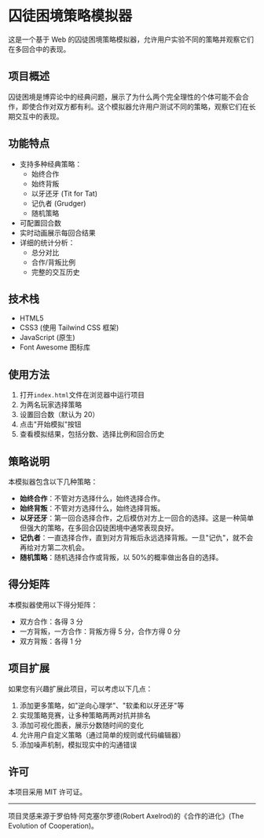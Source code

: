 # 囚徒困境策略模拟器

这是一个基于 Web 的囚徒困境策略模拟器，允许用户实验不同的策略并观察它们在多回合中的表现。

## 项目概述

囚徒困境是博弈论中的经典问题，展示了为什么两个完全理性的个体可能不会合作，即使合作对双方都有利。这个模拟器允许用户测试不同的策略，观察它们在长期交互中的表现。

## 功能特点

- 支持多种经典策略：
  - 始终合作
  - 始终背叛
  - 以牙还牙 (Tit for Tat)
  - 记仇者 (Grudger)
  - 随机策略
- 可配置回合数
- 实时动画展示每回合结果
- 详细的统计分析：
  - 总分对比
  - 合作/背叛比例
  - 完整的交互历史

## 技术栈

- HTML5
- CSS3 (使用 Tailwind CSS 框架)
- JavaScript (原生)
- Font Awesome 图标库

## 使用方法

1. 打开`index.html`文件在浏览器中运行项目
2. 为两名玩家选择策略
3. 设置回合数（默认为 20）
4. 点击"开始模拟"按钮
5. 查看模拟结果，包括分数、选择比例和回合历史

## 策略说明

本模拟器包含以下几种策略：

- **始终合作**：不管对方选择什么，始终选择合作。
- **始终背叛**：不管对方选择什么，始终选择背叛。
- **以牙还牙**：第一回合选择合作，之后模仿对方上一回合的选择。这是一种简单但强大的策略，在多回合囚徒困境中通常表现良好。
- **记仇者**：一直选择合作，直到对方背叛后永远选择背叛。一旦"记仇"，就不会再给对方第二次机会。
- **随机策略**：随机选择合作或背叛，以 50%的概率做出各自的选择。

## 得分矩阵

本模拟器使用以下得分矩阵：

- 双方合作：各得 3 分
- 一方背叛，一方合作：背叛方得 5 分，合作方得 0 分
- 双方背叛：各得 1 分

## 项目扩展

如果您有兴趣扩展此项目，可以考虑以下几点：

1. 添加更多策略，如"逆向心理学"、"软柔和以牙还牙"等
2. 实现策略竞赛，让多种策略两两对抗并排名
3. 添加可视化图表，展示分数随时间的变化
4. 允许用户自定义策略（通过简单的规则或代码编辑器）
5. 添加噪声机制，模拟现实中的沟通错误

## 许可

本项目采用 MIT 许可证。

---

项目灵感来源于罗伯特·阿克塞尔罗德(Robert Axelrod)的《合作的进化》(The Evolution of Cooperation)。
